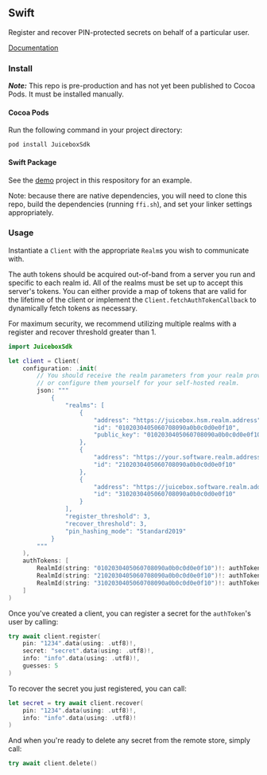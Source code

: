 ## Swift

Register and recover PIN-protected secrets on behalf of a particular user.

[Documentation](https://docs:JU1C380X@docs.juicebox.xyz/swift/documentation/juiceboxsdk/)

### Install

**_Note:_** This repo is pre-production and has not yet been published to Cocoa Pods. It must be installed manually.

#### Cocoa Pods

Run the following command in your project directory:

```
pod install JuiceboxSdk
```

#### Swift Package

See the [demo](demo) project in this respository for an example.

Note: because there are native dependencies, you will need to clone
this repo, build the dependencies (running `ffi.sh`), and set your
linker settings appropriately.

### Usage

Instantiate a `Client` with the appropriate `Realm`s you wish to communicate with.

The auth tokens should be acquired out-of-band from a server you run and specific to each realm id. All of the realms must be set up to accept this server's tokens. You can either provide a map of tokens that are valid for the lifetime of the client or implement the `Client.fetchAuthTokenCallback` to dynamically fetch tokens as necessary.

For maximum security, we recommend utilizing multiple realms with a register and recover threshold greater than 1.

```swift
import JuiceboxSdk

let client = Client(
    configuration: .init(
        // You should receive the realm parameters from your realm provider,
        // or configure them yourself for your self-hosted realm.
        json: """
            {
                "realms": [
                    {
                        "address": "https://juicebox.hsm.realm.address",
                        "id": "0102030405060708090a0b0c0d0e0f10",
                        "public_key": "0102030405060708090a0b0c0d0e0f101112131415161718191a1b1c1d1e1f20"
                    },
                    {
                        "address": "https://your.software.realm.address",
                        "id": "2102030405060708090a0b0c0d0e0f10"
                    },
                    {
                        "address": "https://juicebox.software.realm.address",
                        "id": "3102030405060708090a0b0c0d0e0f10"
                    }
                ],
                "register_threshold": 3,
                "recover_threshold": 3,
                "pin_hashing_mode": "Standard2019"
            }
        """
    ),
    authTokens: [
        RealmId(string: "0102030405060708090a0b0c0d0e0f10")!: authToken1,
        RealmId(string: "2102030405060708090a0b0c0d0e0f10")!: authToken2,
        RealmId(string: "3102030405060708090a0b0c0d0e0f10")!: authToken3
    ]
)
```

Once you've created a client, you can register a secret for the `authToken`'s user by calling:

```swift
try await client.register(
    pin: "1234".data(using: .utf8)!,
    secret: "secret".data(using: .utf8)!,
    info: "info".data(using: .utf8)!,
    guesses: 5
)
```

To recover the secret you just registered, you can call:

```swift
let secret = try await client.recover(
    pin: "1234".data(using: .utf8)!,
    info: "info".data(using: .utf8)!
)
```

And when you're ready to delete any secret from the remote store, simply call:

```swift
try await client.delete()
```
